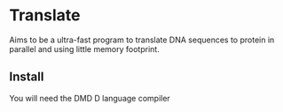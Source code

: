 # Translate

Aims to be a ultra-fast program to translate DNA sequences to protein in parallel and 
using little memory footprint. 

## Install
You will need the DMD D language compiler

